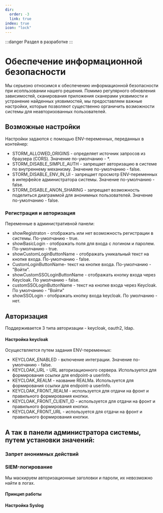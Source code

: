 ```yaml
---
dir:
  order: -3
  link: true
index: true
icon: "lock"
---
```


:::danger
Раздел в разработке
:::

# Обеспечение информационной безопасности
Мы серьезно относимся к обеспечению информационной безопасности при исопльзовании нашего решения. Помимо регулярного обновления зависимостей, сканирования приложения сканерами уязвимости и устранение найденных уязвимостей, мы предоставляем важные настройки, которые позволяют существенно органичить возможности системы для неавторизованных пользователей.

## Возможные настройки
Настройки задаются с помощью ENV-переменных, переданных в контейнер:

- STORM_ALLOWED_ORIGINS - определяет источник запросов из браузера (CORS). Значение по-умолчанию - *.
- STORM_DISABLE_SIMPLE_AUTH - запрещает авторизацию в системе по внутреннему механизму. Значение по-умолчанию - false.
- STORM_DISABLE_ENV_IN_UI - запрещает просмотр ENV-переменных в интерфейсе администратора системы. Значение по-умолчанию - false.
- STORM_DISABLE_ANON_SHARING - запрещает возможность поделиться диаграммой для анонимных пользователей. Значение по-умолчанию - false.



### Регистрация и авторизация
Переменные в административной панели:
- showRegistraton - отображать или нет возможность регистрации в системы. По-умолчанию - true.
- showBasicLogin - отображать поля для входа с логином и паролем. По-умолчанию - true.
- showCustomLoginButtonName - отображать уникальный текст на кнопке входа. По-умолчанию - false.
- CustomLoginButtonName- текст на кнопке входа. По-умолчанию -"Войти".
- showCustomSSOLoginButtonName - отображать кнопку входа через Keycloak. По умолчанию - false.
- customSSOLoginButtonName - текст на кнопке  входа через Keycloak. По умолчанию - "Войти"
- showSSOLogin - отображать кнопку входа keycloak. По умолчанию - нет.

## Авторизация
Поддерживается 3 типа авторизации - keycloak, oauth2, ldap. 

#### Настройка keycloak
Осуществляется путем задания ENV-переменных:
- KEYCLOAK_ENABLED - включение интеграции. Значение по-умолчанию - false.
- KEYCLOAK_URL - URL авторизационного сервера. Используется для формирования ссылки для endpoint-а userInfo.
- KEYCLOAK_REALM - название REALMa. Используется для формирования ссылки для endpoint-а userInfo.
- KEYCLOAK_FRONT_REALM - используется для отдачи на фронт и правильного формирования кнопки.
- KEYCLOAK_FRONT_CLIENT_ID - используется для отдачи на фронт и правильного формирования кнопки.
- KEYCLOAK_FRONT_URL - используется для отдачи на фронт и правильного формирования кнопки.

А так в панели администратора системы, путем установки значений:
- 

### Запрет анонимных действий

### SIEM-логирование
Мы маскируем авторизационные заголовки и пароли, их невозможно найти в логах.

#### Принцип работы



#### Настройка Syslog


